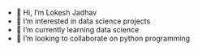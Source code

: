 - 👋 Hi, I’m Lokesh Jadhav
- 👀 I’m interested in data science projects
- 🌱 I’m currently learning data science
- 💞️ I’m looking to collaborate on python programming


<!---
lokeshjadhav21/lokeshjadhav21 is a ✨ special ✨ repository because its `README.md` (this file) appears on your GitHub profile.
You can click the Preview link to take a look at your changes.
--->
